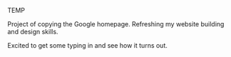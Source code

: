 TEMP

Project of copying the Google homepage.  Refreshing my website building and design skills.  

Excited to get some typing in and see how it turns out. 
